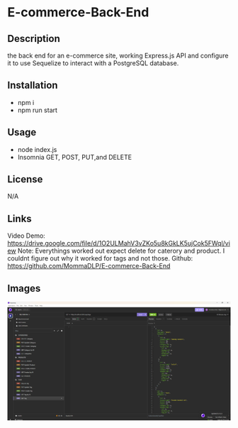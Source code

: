 # E-commerce-Back-End

## Description
the back end for an e-commerce site, working Express.js API and configure it to use Sequelize to interact with a PostgreSQL database.

## Installation
- npm i<br>
- npm run start<br>

## Usage
- node index.js
- Insomnia GET, POST, PUT,and DELETE

## License
 N/A

## Links
Video Demo: https://drive.google.com/file/d/1O2ULMahV3vZKo5u8kGkLK5ujCok5FWql/view
Note: Everythings worked out expect delete for caterory and product.
I couldnt figure out why it worked for tags and not those.
Github: https://github.com/MommaDLP/E-commerce-Back-End

## Images
<img src="image\Screenshot 2024-09-10 165528.png" alt="insomnia photo"/>